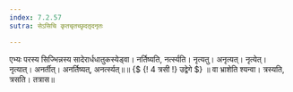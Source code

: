 ```yaml
---
index: 7.2.57
sutra: सेऽसिचि कृतचृतच्छृदतृदनृतः

---
```

एभ्यः परस्य सिज्भिन्नस्य सादेरार्धधातुकस्येड्वा। नर्तिष्यति, नर्त्स्यति। नृत्यतु। अनृत्यत्। नृत्येत्। नृत्यात्। अनर्तीत्। अनर्तिष्यत्, अनर्त्स्यत्॥॥ {$ {! 4 त्रसी !} उद्वेगे $} ॥ वा भ्राशेति श्यन्वा। त्रस्यति, त्रसति। तत्रास॥